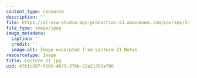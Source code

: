```yaml
---
content_type: resource
description: ''
file: https://ol-ocw-studio-app-production.s3.amazonaws.com/courses/5-111sc-principles-of-chemical-science-fall-2014/47b1c287f5b54b79376b22a21355a706_Lecture_21.jpg
file_type: image/jpeg
image_metadata:
  caption: ''
  credit: ''
  image-alt: Image excerpted from Lecture 21 Notes
resourcetype: Image
title: Lecture_21.jpg
uid: 47b1c287-f5b5-4b79-376b-22a21355a706
---
```


